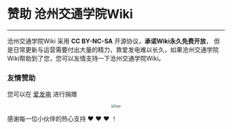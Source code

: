 # 赞助 沧州交通学院Wiki

---

沧州交通学院Wiki 采用 **CC BY-NC-SA** 开源协议，**承诺Wiki永久免费开放**，
但是日常更新与运营需要付出大量的精力，靠爱发电难以长久，如果沧州交通学院Wiki帮助到了您，您可以友情支持一下沧州交通学院Wiki。


### 友情赞助

您可以在 [爱发电](https://afdian.net/a/ytsakura) 进行捐赠

<p align="center" style="zoom:50%;">
	<img alt="logo" src="https://img.animemangafan.cn/i/2023/03/31/6426e6eec0c23.jpg">
</p>

感谢每一位小伙伴的热心支持 ❤️ ❤️ ❤️ ！